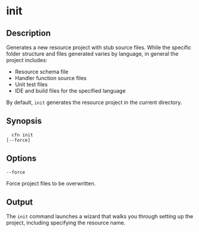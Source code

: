 # init<a name="resource-type-cli-init"></a>

## Description<a name="resource-type-cli-init-description"></a>

Generates a new resource project with stub source files\. While the specific folder structure and files generated varies by language, in general the project includes:
+ Resource schema file
+ Handler function source files
+ Unit test files
+ IDE and build files for the specified language

By default, `init` generates the resource project in the current directory\.

## Synopsis<a name="resource-type-cli-init-synopsis"></a>

```
  cfn init
[--force]
```

## Options<a name="resource-type-cli-init-options"></a>

`--force`

Force project files to be overwritten\.

## Output<a name="resource-type-cli-init-output"></a>

The `init` command launches a wizard that walks you through setting up the project, including specifying the resource name\.
